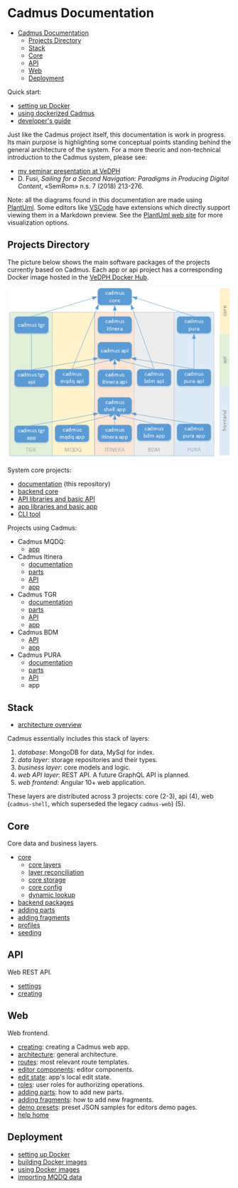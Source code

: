 # Cadmus Documentation

- [Cadmus Documentation](#cadmus-documentation)
  - [Projects Directory](#projects-directory)
  - [Stack](#stack)
  - [Core](#core)
  - [API](#api)
  - [Web](#web)
  - [Deployment](#deployment)

Quick start:

- [setting up Docker](./deploy/docker-setup.md)
- [using dockerized Cadmus](./deploy/docker-usage.md)
- [developer's guide](./guide/overview.md)

Just like the Cadmus project itself, this documentation is work in progress. Its main purpose is highlighting some conceptual points standing behind the general architecture of the system. For a more theoric and non-technical introduction to the Cadmus system, please see:

- [my seminar presentation at VeDPH](https://www.youtube.com/watch?v=lYykjz26TCg&feature=youtu.be)
- D. Fusi, _Sailing for a Second Navigation: Paradigms in Producing Digital Content_, «SemRom» n.s. 7 (2018) 213-276.

Note: all the diagrams found in this documentation are made using [PlantUml](https://plantuml.com/). Some editors like [VSCode](https://code.visualstudio.com/) have extensions which directly support viewing them in a Markdown preview. See the [PlantUml web site](https://plantuml.com/) for more visualization options.

## Projects Directory

The picture below shows the main software packages of the projects currently based on Cadmus. Each app or api project has a corresponding Docker image hosted in the [VeDPH Docker Hub](https://hub.docker.com/orgs/vedph2020/repositories).

![projects](./img/packages.png)

System core projects:

- [documentation](https://github.com/vedph/cadmus_doc) (this repository)
- [backend core](https://github.com/vedph/cadmus_core)
- [API libraries and basic API](https://github.com/vedph/cadmus_api)
- [app libraries and basic app](https://github.com/vedph/cadmus_shell)
- [CLI tool](https://github.com/vedph/cadmus_tool)

Projects using Cadmus:

- Cadmus MQDQ:
  - [app](https://github.com/vedph/cadmus_mqdq_app)
- Cadmus Itinera
  - [documentation](https://github.com/vedph/cadmus_itinera_doc)
  - [parts](https://github.com/vedph/cadmus_itinera)
  - [API](https://github.com/vedph/cadmus_itinera_api)
  - [app](https://github.com/vedph/cadmus_itinera_app)
- Cadmus TGR
  - [documentation](https://github.com/vedph/cadmus_tgr_doc)
  - [parts](https://github.com/vedph/cadmus_tgr)
  - [API](https://github.com/vedph/cadmus_tgr_api)
  - [app](https://github.com/vedph/cadmus_tgr_app)
- Cadmus BDM
  - [API](https://github.com/vedph/cadmus_bdm_api)
  - [app](https://github.com/vedph/cadmus-bdm-app)
- Cadmus PURA
  - [documentation](https://github.com/vedph/cadmus_pura_doc)
  - [parts](https://github.com/vedph/cadmus_pura)
  - [API](https://github.com/vedph/cadmus_pura_api)
  - app

## Stack

- [architecture overview](./architecture/overview.md)

Cadmus essentially includes this stack of layers:

1. *database*: MongoDB for data, MySql for index.
2. *data layer*: storage repositories and their types.
3. *business layer*: core models and logic.
4. *web API layer*: REST API. A future GraphQL API is planned.
5. *web frontend*: Angular 10+ web application.

These layers are distributed across 3 projects: core (2-3), api (4), web (`cadmus-shell`, which superseded the legacy `cadmus-web`) (5).

## Core

Core data and business layers.

- [core](./core/core.md)
  - [core layers](./core/core.layers)
  - [layer reconciliation](./core/layer-reconciliation.md)
  - [core storage](./core/core.storage.md)
  - [core config](./core/core.config.md)
  - [dynamic lookup](./core/dynamic-lookup.md)
- [backend packages](./core/packages.md)
- [adding parts](./guide/adding-parts.md)
- [adding fragments](./guide/adding-fragments.md)
- [profiles](./core/profiles.md)
- [seeding](./core/seeding.md)

## API

Web REST API.

- [settings](./api/settings.md)
- [creating](./guide/api.md)

## Web

Web frontend.

- [creating](./web/creating.md): creating a Cadmus web app.
- [architecture](./web/architecture.md): general architecture.
- [routes](./web/routes.md): most relevant route templates.
- [editor components](./web/editor-components.md): editor components.
- [edit state](./web/edit-state.md): app's local edit state.
- [roles](./web/roles.md): user roles for authorizing operations.
- [adding parts](./web/adding-parts.md): how to add new parts.
- [adding fragments](./web/adding-fragments.md): how to add new fragments.
- [demo presets](./web/demo-presets.md): preset JSON samples for editors demo pages.
- [help home](./web/help/index.md)

## Deployment

- [setting up Docker](./deploy/docker-setup.md)
- [building Docker images](./deploy/docker-build.md)
- [using Docker images](./deploy/docker-usage.md)
- [importing MQDQ data](./deploy/mqdq.md)
